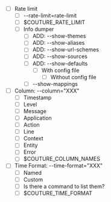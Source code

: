 * [ ] Rate limit
	* [ ] --rate-limit=rate-limit
	* [ ] $COUTURE_RATE_LIMIT
  * [ ] Info dumper
      * [ ] ADD: --show-themes
      * [ ] ADD: --show-aliases
      * [ ] ADD: --show-url-schemes
      * [ ] ADD: --show-sources
      * [ ] ADD: --show-defaults
          * [ ] With config file
            * [ ] Without config file 
      * [ ] --show-mappings

* [ ] Column: --column="XXX"
	* [ ] Timestamp
	* [ ] Level
	* [ ] Message
	* [ ] Application
	* [ ] Action
	* [ ] Line
	* [ ] Context
	* [ ] Entity
	* [ ] Error
	* [ ] $COUTURE_COLUMN_NAMES
* [ ] Time Format: --time-format="XXX"
	* [ ] Named
	* [ ] Custom
	* [ ] Is there a command to list them?
	* [ ] $COUTURE_TIME_FORMAT
